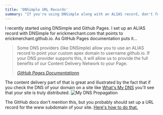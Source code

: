 ```yaml
---
title: 'DNSimple URL Records'
summary: "If you're using DNSimple along with an ALIAS record, don't forget to add a URL record for www"
---
```

I recently started using DNSimple and Github Pages. I set up an ALIAS record with DNSimple for erickmerchant.com that points to erickmerchant.github.io. As GitHub Pages documentation puts it&hellip;

> Some DNS providers (like DNSimple) allow you to use an ALIAS record to point your custom apex domain to username.github.io. If your DNS provider supports this, it will allow us to provide the full benefits of our Content Delivery Network to your Page.
>
> <cite>[GitHub Pages Documentationn][github_pages_docs]</cite>

The content delivery part of that is great and illustrated by the fact that if you check the DNS of your domain on a site like [What's My DNS][what] you'll see that your site is truly distributed. ![My DNS Propagation](/uploads/thumbnails/whatsmydns.jpg)

The GitHub docs don't mention this, but you probably should set up a URL record for the www subdomain of your site. [Here's how to do that.][dnsimple_url_record_docs]

[github_pages_docs]: https://help.github.com/articles/setting-up-a-custom-domain-with-pages
[what]: https://www.whatsmydns.net/
[dnsimple_url_record_docs]:  http://support.dnsimple.com/articles/url-record/
